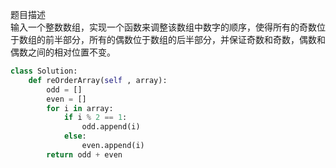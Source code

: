 
题目描述  
输入一个整数数组，实现一个函数来调整该数组中数字的顺序，使得所有的奇数位于数组的前半部分，所有的偶数位于数组的后半部分，并保证奇数和奇数，偶数和偶数之间的相对位置不变。  


```python 
class Solution:
    def reOrderArray(self , array):
        odd = [] 
        even = []
        for i in array:
            if i % 2 == 1:
                odd.append(i) 
            else:
                even.append(i) 
        return odd + even  
```


